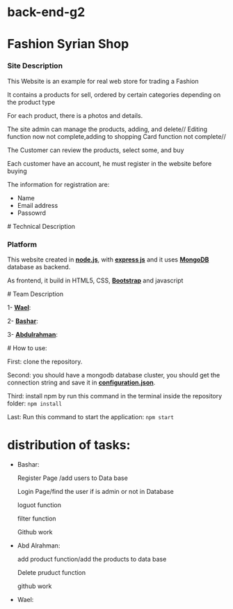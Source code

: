 # back-end-g2
# Fashion Syrian Shop
<h3>Site Description</h3>
<p>This Website is an example for real web store for trading a Fashion</p>
<p>It contains a products for sell, ordered by certain  categories depending on the product type</p>
<p>For each product, there is a photos and details.</p>
<p>The site admin can manage the products, adding, and delete// Editing function now not complete,adding to shopping Card function not complete//  </p>
<p>The Customer can review the products, select some, and buy</p>
<p>Each customer have an account, he must register in the website before buying</p>
<p>The information for registration are:</p>
<ul>
<li>Name</li>
<li>Email address</li>
<li>Passowrd</li>
</ul>
# Technical Description
<h3>Platform</h3>
<p>This website created in <a href="https://nodejs.org/en/"><strong>node.js</strong></a>, with <a href="https://expressjs.com/de/"><strong>express js</strong></a> and it uses <a href="https://www.mongodb.com/"><strong>MongoDB</strong></a> database as backend.</p>
<p>As frontend, it build in HTML5, CSS, <a href="https://getbootstrap.com/docs/4.4/getting-started/introduction/"><strong>Bootstrap</strong></a> and javascript</p>
# Team Description
<p>1- <a href=""><strong>Wael</strong></a>:<br/>
</p>
<p>2- <a href=""><strong>Bashar</strong></a>:<br/>
</p>
<p>3- <a href=""><strong>Abdulrahman</strong></a>:<br/>
</p>
# How to use:
<p>First: clone the repository.</p>
<p>Second: you should have a mongodb database cluster, you should get the connection string and save it in <a href="https://github.com/FBW5-Hamburg/back-end-g2/blob/Wael-Branch/package.json"><strong>configuration.json</strong></a>.</p>
<p>Third: install npm by run this command in the terminal inside the repository folder: <code>npm install</code></p>
<p>Last: Run this command to start the application: <code>npm start</code></p>

# distribution of tasks:

<ul>
 <li>Bashar:
 <p>Register Page /add users to Data base  </p>
 <p>Login Page/find the user if is admin or not in Database</p>
 <p>loguot function</p>
 <p>filter function </p>
 <p>Github work</p>
 </li>  
  <li>Abd Alrahman:
  <p>add product function/add the products to data base </p>
  <p>Delete pruduct function </p>
  <p>github work</p>
  <p></p>
  </li>  
   <li>Wael:</li>  
</ul>
